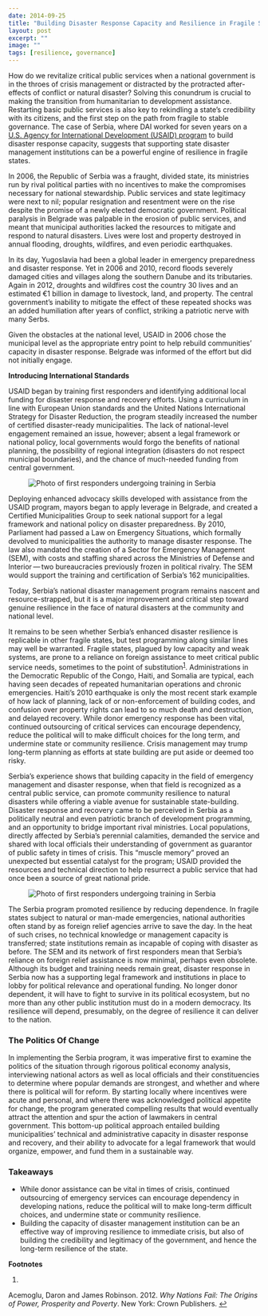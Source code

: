 ```yaml
---
date: 2014-09-25
title: "Building Disaster Response Capacity and Resilience in Fragile States"
layout: post
excerpt: ""
image: ""
tags: [resilience, governance]
---
```

<p>How do we revitalize critical public services when a national government is in the throes of crisis management or distracted by the protracted after-effects of conflict or natural disaster? Solving this conundrum is crucial to making the transition from humanitarian to development assistance. Restarting basic public services is also key to rekindling a state’s credibility with its citizens, and the first step on the path from fragile to stable governance. The case of Serbia, where DAI worked for seven years on a <a href="http://dai.com/our-work/projects/serbia—preparedness-planning-and-economic-security-program-ppes">U.S. Agency for International Development (USAID) program</a> to build disaster response capacity, suggests that supporting state disaster management institutions can be a powerful engine of resilience in fragile states.</p><p>In 2006, the Republic of Serbia was a fraught, divided state, its ministries run by rival political parties with no incentives to make the compromises necessary for national stewardship. Public services and state legitimacy were next to nil; popular resignation and resentment were on the rise despite the promise of a newly elected democratic government. Political paralysis in Belgrade was palpable in the erosion of public services, and meant that municipal authorities lacked the resources to mitigate and respond to natural disasters. Lives were lost and property destroyed in annual flooding, droughts, wildfires, and even periodic earthquakes.</p><p>In its day, Yugoslavia had been a global leader in emergency preparedness and disaster response. Yet in 2006 and 2010, record floods severely damaged cities and villages along the southern Danube and its tributaries. Again in 2012, droughts and wildfires cost the country 30 lives and an estimated €1 billion in damage to livestock, land, and property. The central government’s inability to mitigate the effect of these repeated shocks was an added humiliation after years of conflict, striking a patriotic nerve with many Serbs.</p><p>Given the obstacles at the national level, USAID in 2006 chose the municipal level as the appropriate entry point to help rebuild communities’ capacity in disaster response. Belgrade was informed of the effort but did not initially engage.</p><p><strong>Introducing International Standards</strong></p><p>USAID began by training first responders and identifying additional local funding for disaster response and recovery efforts. Using a curriculum in line with European Union standards and the United Nations International Strategy for Disaster Reduction, the program steadily increased the number of certified disaster-ready municipalities. The lack of national-level engagement remained an issue, however; absent a legal framework or national policy, local governments would forgo the benefits of national planning, the possibility of regional integration (disasters do not respect municipal boundaries), and the chance of much-needed funding from central government.</p><figure class="kg-card kg-image-card"><img src="https://pubs.ghost.io/uploads/rackley-1.jpg" class="kg-image" alt="Photo of first responders undergoing training in Serbia" loading="lazy" title="Using a curriculum in line with European Union standards and the United Nations International Strategy for Disaster Reduction, USAID increased the number of certified disaster-ready municipalities in part by training first responders."></figure><p>Deploying enhanced advocacy skills developed with assistance from the USAID program, mayors began to apply leverage in Belgrade, and created a Certified Municipalities Group to seek national support for a legal framework and national policy on disaster preparedness. By 2010, Parliament had passed a Law on Emergency Situations, which formally devolved to municipalities the authority to manage disaster response. The law also mandated the creation of a Sector for Emergency Management (SEM), with costs and staffing shared across the Ministries of Defense and Interior — two bureaucracies previously frozen in political rivalry. The SEM would support the training and certification of Serbia’s 162 municipalities.</p><p>Today, Serbia’s national disaster management program remains nascent and resource-strapped, but it is a major improvement and critical step toward genuine resilience in the face of natural disasters at the community and national level.</p><p>It remains to be seen whether Serbia’s enhanced disaster resilience is replicable in other fragile states, but test programming along similar lines may well be warranted. Fragile states, plagued by low capacity and weak systems, are prone to a reliance on foreign assistance to meet critical public service needs, sometimes to the point of substitution<sup><a href="#fn:1">1</a></sup>. Administrations in the Democratic Republic of the Congo, Haiti, and Somalia are typical, each having seen decades of repeated humanitarian operations and chronic emergencies. Haiti’s 2010 earthquake is only the most recent stark example of how lack of planning, lack of or non-enforcement of building codes, and confusion over property rights can lead to so much death and destruction, and delayed recovery. While donor emergency response has been vital, continued outsourcing of critical services can encourage dependency, reduce the political will to make difficult choices for the long term, and undermine state or community resilience. Crisis management may trump long-term planning as efforts at state building are put aside or deemed too risky.</p><p>Serbia’s experience shows that building capacity in the field of emergency management and disaster response, when that field is recognized as a central public service, can promote community resilience to natural disasters while offering a viable avenue for sustainable state-building. Disaster response and recovery came to be perceived in Serbia as a politically neutral and even patriotic branch of development programming, and an opportunity to bridge important rival ministries. Local populations, directly affected by Serbia’s perennial calamities, demanded the service and shared with local officials their understanding of government as guarantor of public safety in times of crisis. This “muscle memory” proved an unexpected but essential catalyst for the program; USAID provided the resources and technical direction to help resurrect a public service that had once been a source of great national pride.</p><figure class="kg-card kg-image-card"><img src="https://pubs.ghost.io/uploads/rackley-2.jpg" class="kg-image" alt="Photo of first responders undergoing training in Serbia" loading="lazy" title="Using a curriculum in line with European Union standards and the United Nations International Strategy for Disaster Reduction, USAID increased the number of certified disaster-ready municipalities in part by training first responders."></figure><p>The Serbia program promoted resilience by reducing dependence. In fragile states subject to natural or man-made emergencies, national authorities often stand by as foreign relief agencies arrive to save the day. In the heat of such crises, no technical knowledge or management capacity is transferred; state institutions remain as incapable of coping with disaster as before. The SEM and its network of first responders mean that Serbia’s reliance on foreign relief assistance is now minimal, perhaps even obsolete. Although its budget and training needs remain great, disaster response in Serbia now has a supporting legal framework and institutions in place to lobby for political relevance and operational funding. No longer donor dependent, it will have to fight to survive in its political ecosystem, but no more than any other public institution must do in a modern democracy. Its resilience will depend, presumably, on the degree of resilience it can deliver to the nation.</p><h3 id="the-politics-of-change">The Politics Of Change</h3><p>In implementing the Serbia program, it was imperative first to examine the politics of the situation through rigorous political economy analysis, interviewing national actors as well as local officials and their constituencies to determine where popular demands are strongest, and whether and where there is political will for reform. By starting locally where incentives were acute and personal, and where there was acknowledged political appetite for change, the program generated compelling results that would eventually attract the attention and spur the action of lawmakers in central government. This bottom-up political approach entailed building municipalities’ technical and administrative capacity in disaster response and recovery, and their ability to advocate for a legal framework that would organize, empower, and fund them in a sustainable way.</p><h3 id="takeaways">Takeaways</h3><ul><li>While donor assistance can be vital in times of crisis, continued outsourcing of emergency services can encourage dependency in developing nations, reduce the political will to make long-term difficult choices, and undermine state or community resilience.</li><li>Building the capacity of disaster management institution can be an effective way of improving resilience to immediate crisis, but also of building the credibility and legitimacy of the government, and hence the long-term resilience of the state.</li></ul><p><strong>Footnotes</strong></p><ol><li></li></ol><p>Acemoglu, Daron and James Robinson. 2012.<em> Why Nations Fail: The Origins of Power, Prosperity and Poverty</em>. New York: Crown Publishers. <a href="#fnref:1">↩</a></p>
  